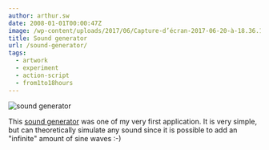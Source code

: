 ```yaml
---
author: arthur.sw
date: 2008-01-01T00:00:47Z
image: /wp-content/uploads/2017/06/Capture-d’écran-2017-06-20-à-18.36.14-thumb.png
title: Sound generator
url: /sound-generator/
tags:
  - artwork
  - experiment
  - action-script
  - from1to18hours
---
```


![sound generator](/wp-content/uploads/2017/06/Capture-d’écran-2017-06-20-à-18.36.14.png)

This [sound generator](/old/WaveGenerator.html) was one of my very first application. 
It is very simple, but can theoretically simulate any sound since it is possible to add an "infinite" amount of sine waves :-)
